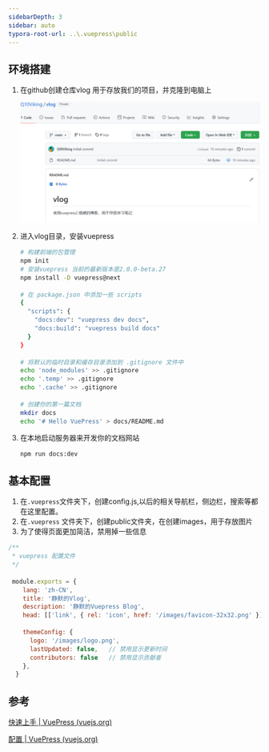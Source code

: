 ```yaml
---
sidebarDepth: 3
sidebar: auto
typora-root-url: ..\.vuepress\public
---
```


## 环境搭建

1. 在github创建仓库vlog 用于存放我们的项目，并克隆到电脑上

   <img src="/images/vuepress/image-20211126054031455.png" alt="image-20211126054031455" style="zoom: 50%;" />

2. 进入vlog目录，安装vuepress

   ```sh
   # 构建前端的包管理
   npm init
   # 安装vuepress 当前的最新版本是2.0.0-beta.27
   npm install -D vuepress@next
   
   # 在 package.json 中添加一些 scripts
   {
     "scripts": {
       "docs:dev": "vuepress dev docs",
       "docs:build": "vuepress build docs"
     }
   }
   
   # 将默认的临时目录和缓存目录添加到 .gitignore 文件中
   echo 'node_modules' >> .gitignore
   echo '.temp' >> .gitignore
   echo '.cache' >> .gitignore
   
   # 创建你的第一篇文档
   mkdir docs
   echo '# Hello VuePress' > docs/README.md
   ```

3. 在本地启动服务器来开发你的文档网站

   ```sh
   npm run docs:dev
   ```

   

## 基本配置

1. 在`.vuepress`文件夹下，创建config.js,以后的相关导航栏，侧边栏，搜索等都在这里配置。
2. 在`.vuepress` 文件夹下，创建public文件夹，在创建images，用于存放图片
3. 为了使得页面更加简洁，禁用掉一些信息

```js
/**
 * vuepress 配置文件
 */

 module.exports = {
    lang: 'zh-CN',
    title: '静默的Vlog',
    description: '静默的Vuepress Blog',
    head: [['link', { rel: 'icon', href: '/images/favicon-32x32.png' }]], // icon设置

    themeConfig: {
      logo: '/images/logo.png',
      lastUpdated: false,   // 禁用显示更新时间
      contributors: false   // 禁用显示贡献者 
    },
  }
```



## 参考

[快速上手 | VuePress (vuejs.org)](https://v2.vuepress.vuejs.org/zh/guide/getting-started.html)

[配置 | VuePress (vuejs.org)](https://v2.vuepress.vuejs.org/zh/reference/config.html#站点配置)

